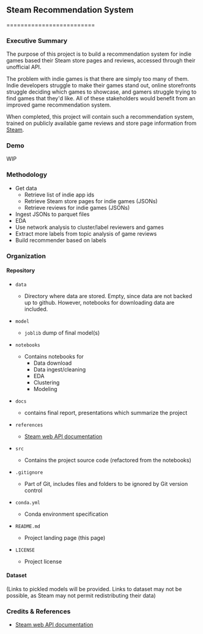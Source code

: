 ## Steam Recommendation System
=========================

### Executive Summary

The purpose of this project is to build a recommendation system for indie games based their Steam store pages and reviews, accessed through their unofficial API.

The problem with indie games is that there are simply too many of them. Indie developers struggle to make their games stand out, online storefronts struggle deciding which games to showcase, and gamers struggle trying to find games that they'd like. All of these stakeholders would benefit from an improved game recommendation system.

When completed, this project will contain such a recommendation system, trained on publicly available game reviews and store page information from [Steam](https://store.steampowered.com).

### Demo

WIP

### Methodology

- Get data
    - Retrieve list of indie app ids
    - Retrieve Steam store pages for indie games (JSONs)
    - Retrieve reviews for indie games (JSONs)
- Ingest JSONs to parquet files
- EDA
- Use network analysis to cluster/label reviewers and games
- Extract more labels from topic analysis of game reviews
- Build recommender based on labels

### Organization

#### Repository 

* `data` 
    - Directory where data are stored. Empty, since data are not backed up to github. However, notebooks for downloading data are included.

* `model`
    - `joblib` dump of final model(s)

* `notebooks`
    - Contains notebooks for
        - Data download
        - Data ingest/cleaning
        - EDA
        - Clustering
        - Modeling

* `docs`
    - contains final report, presentations which summarize the project

* `references`
    - [Steam web API documentation](https://github.com/Revadike/InternalSteamWebAPI/wiki)

* `src`
    - Contains the project source code (refactored from the notebooks)

* `.gitignore`
    - Part of Git, includes files and folders to be ignored by Git version control

* `conda.yml`
    - Conda environment specification

* `README.md`
    - Project landing page (this page)

* `LICENSE`
    - Project license

#### Dataset

(Links to pickled models will be provided. Links to dataset may not be possible, as Steam may not permit redistributing their data)

### Credits & References

- [Steam web API documentation](https://github.com/Revadike/InternalSteamWebAPI/wiki)